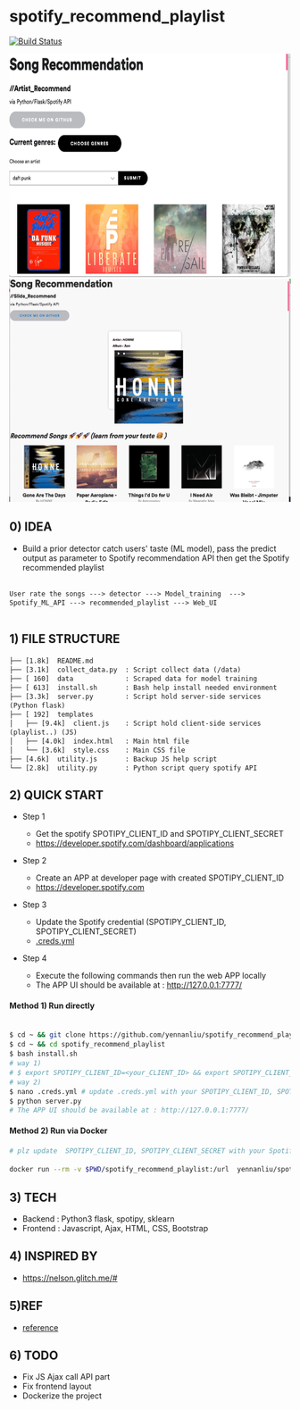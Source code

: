 # spotify_recommend_playlist

[![Build Status](https://travis-ci.org/yennanliu/spotify_recommend_playlist.svg?branch=master)](https://travis-ci.org/yennanliu/spotify_recommend_playlist)

<img src ="https://github.com/yennanliu/spotify_recommend_playlist/blob/master/ref/app_1.png" width="800" height="400">
<img src ="https://github.com/yennanliu/spotify_recommend_playlist/blob/master/ref/app_2.png" width="800" height="400">

 
## 0) IDEA 

- Build a prior detector catch users' taste (ML model), pass the predict output as parameter to Spotify recommendation API then get the Spotify recommended playlist 

```

User rate the songs ---> detector ---> Model_training  ---> Spotify_ML_API ---> recommended_playlist ---> Web_UI 


```

## 1) FILE STRUCTURE 

```
├── [1.8k]  README.md
├── [3.1k]  collect_data.py  : Script collect data (/data)
├── [ 160]  data             : Scraped data for model training 
├── [ 613]  install.sh       : Bash help install needed environment 
├── [3.3k]  server.py        : Script hold server-side services (Python flask)
├── [ 192]  templates	     
│   ├── [9.4k]  client.js    : Script hold client-side services (playlist..) (JS)
│   ├── [4.0k]  index.html   : Main html file 
│   └── [3.6k]  style.css    : Main CSS file 
├── [4.6k]  utility.js       : Backup JS help script 
└── [2.8k]  utility.py       : Python script query spotify API 

```

## 2) QUICK START

- Step 1 
	- Get the spotify SPOTIPY_CLIENT_ID and SPOTIPY_CLIENT_SECRET 
	- https://developer.spotify.com/dashboard/applications

- Step 2 
	- Create an APP at developer page with created SPOTIPY_CLIENT_ID
	- https://developer.spotify.com

- Step 3 
	- Update the Spotify credential (SPOTIPY_CLIENT_ID, SPOTIPY_CLIENT_SECRET)
	- [.creds.yml](https://github.com/yennanliu/spotify_recommend_playlist/blob/master/.creds.yml) 

- Step 4
	- Execute the following commands then run the web APP locally 
	- The APP UI should be available at : http://127.0.0.1:7777/


#### Method 1) Run directly  

```bash 

$ cd ~ && git clone https://github.com/yennanliu/spotify_recommend_playlist.git
$ cd ~ && cd spotify_recommend_playlist
$ bash install.sh 
# way 1) 
# $ export SPOTIPY_CLIENT_ID=<your_CLIENT_ID> && export SPOTIPY_CLIENT_SECRET=<your_CLIENT_SECRET>
# way 2)
$ nano .creds.yml # update .creds.yml with your SPOTIPY_CLIENT_ID, SPOTIPY_CLIENT_SECRET
$ python server.py 
# The APP UI should be available at : http://127.0.0.1:7777/

```

#### Method 2) Run via Docker 

```bash 
# plz update  SPOTIPY_CLIENT_ID, SPOTIPY_CLIENT_SECRET with your Spotify creds

docker run --rm -v $PWD/spotify_recommend_playlist:/url  yennanliu/spotify_rec_env:v1  /bin/bash -c "git clone https://github.com/yennanliu/spotify_recommend_playlist.git ;  ls  ;  pwd ; export SPOTIPY_CLIENT_ID=<your_SPOTIPY_CLIENT_ID>; export SPOTIPY_CLIENT_SECRET=<your_SPOTIPY_CLIENT_SECRET>;  cd spotify_recommend_playlist &&  python server.py"


```



## 3) TECH
- Backend : Python3 flask, spotipy, sklearn 
- Frontend : Javascript, Ajax, HTML, CSS, Bootstrap 


## 4) INSPIRED BY 
- https://nelson.glitch.me/#


## 5)REF 
- [reference](https://github.com/yennanliu/spotify_recommend_playlist/blob/master/ref.md) 


## 6) TODO
- Fix JS Ajax call API part
- Fix frontend layout 
- Dockerize the project  
